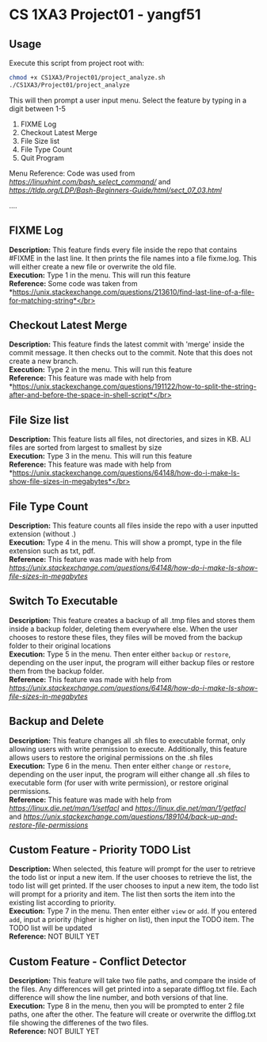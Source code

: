 # CS 1XA3 Project01 - yangf51


## Usage
Execute this script from project root with:
```bash
chmod +x CS1XA3/Project01/project_analyze.sh
./CS1XA3/Project01/project_analyze
```

This will then prompt a user input menu.
Select the feature by typing in a digit between 1-5

1. FIXME Log
2. Checkout Latest Merge
3. File Size list
4. File Type Count
5. Quit Program

Menu Reference: Code was used from *https://linuxhint.com/bash_select_command/* and *https://tldp.org/LDP/Bash-Beginners-Guide/html/sect_07_03.html*


....
## FIXME Log
**Description:** This feature finds every file inside the repo that contains #FIXME in the last line. It then prints the file names into a file fixme.log. This will either create a new file or overwrite the old file. </br> 
**Execution:** Type 1 in the menu. This will run this feature</br> 
**Reference:** Some code was taken from *https://unix.stackexchange.com/questions/213610/find-last-line-of-a-file-for-matching-string*</br> 

## Checkout Latest Merge
**Description:** This feature finds the latest commit with 'merge' inside the commit message. It then checks out to the commit. Note that this does not create a new branch.</br> 
**Execution:** Type 2 in the menu. This will run this feature</br> 
**Reference:** This feature was made with help from *https://unix.stackexchange.com/questions/191122/how-to-split-the-string-after-and-before-the-space-in-shell-script*</br> 

## File Size list
**Description:** This feature lists all files, not directories, and sizes in KB. ALl files are sorted from largest to smallest by size </br> 
**Execution:** Type 3 in the menu. This will run this feature</br> 
**Reference:** This feature was made with help from *https://unix.stackexchange.com/questions/64148/how-do-i-make-ls-show-file-sizes-in-megabytes*</br> 

## File Type Count
**Description:** This feature counts all files inside the repo with a user inputted extension (without .) </br> 
**Execution:** Type 4 in the menu. This will show a prompt, type in the file extension such as txt, pdf. </br> 
**Reference:** This feature was made with help from *https://unix.stackexchange.com/questions/64148/how-do-i-make-ls-show-file-sizes-in-megabytes*  </br> 

## Switch To Executable
**Description:** This feature creates a backup of all .tmp files and stores them inside a backup folder, deleting them everywhere else. When the user chooses to restore these files, they files will be moved from the backup folder to their original locations </br> 
**Execution:** Type 5 in the menu. Then enter either ```backup``` or ```restore```, depending on the user input, the program will either backup files or restore them from the backup folder. </br> 
**Reference:** This feature was made with help from *https://unix.stackexchange.com/questions/64148/how-do-i-make-ls-show-file-sizes-in-megabytes*  </br> 

## Backup and Delete
**Description:** This feature changes all .sh files to executable format, only allowing users with write permission to execute. Additionally, this feature allows users to restore the original permissions on the .sh files </br> 
**Execution:** Type 6 in the menu. Then enter either ```change``` or ```restore```, depending on the user input, the program will either change all .sh files to executable form (for user with write permission), or restore original permissions. </br> 
**Reference:** This feature was made with help from *https://linux.die.net/man/1/setfacl* and *https://linux.die.net/man/1/getfacl* and *https://unix.stackexchange.com/questions/189104/back-up-and-restore-file-permissions*  </br> 

## Custom Feature - Priority TODO List 
**Description:** When selected, this feature will prompt for the user to retrieve the todo list or input a new item. If the user chooses to retrieve the list, the todo list will get printed. If the user chooses to input a new item, the todo list will prompt for a priority and item. The list then sorts the item into the existing list according to priority.  </br> 
**Execution:** Type 7 in the menu. Then enter either ```view``` or ```add```. If you entered ```add```, input a priority (higher is higher on list), then input the TODO item. The TODO list will be updated </br> 
**Reference:** NOT BUILT YET   </br> 

## Custom Feature - Conflict Detector  
**Description:** This feature will take two file paths, and compare the inside of the files. Any differences will get printed into a separate difflog.txt file. Each difference will show the line number, and both versions of that line.  </br> 
**Execution:** Type 8 in the menu, then you will be prompted to enter 2 file paths, one after the other. The feature will create or overwrite the difflog.txt file showing the differenes of the two files.  </br> 
**Reference:** NOT BUILT YET  </br> 






